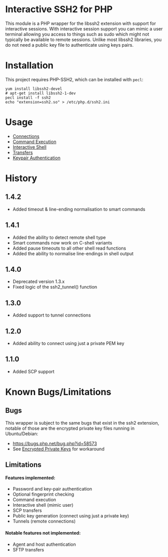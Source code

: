 Interactive SSH2 for PHP
========================
This module is a PHP wrapper for the libssh2 extension with support for interactive sessions. With interactive session
support you can mimic a user terminal allowing you access to things such as sudo which might not typically be available
to remote sessions. Unlike most libssh2 libraries, you do not need a public key file to authenticate using keys pairs.

Installation
============
This project requires PHP-SSH2, which can be installed with `pecl`:

    yum install libssh2-devel
    # apt-get install libssh2-1-dev
    pecl install -f ssh2
    echo "extension=ssh2.so" > /etc/php.d/ssh2.ini

Usage
=====
* [Connections](docs/Connections.md)
* [Command Execution](docs/ExecutionStream.md)
* [Interactive Shell](docs/Shell.md)
* [Transfers](docs/Transfers.md)
* [Keypair Authentication](docs/KeypairAuthentication.md)

History
=======
1.4.2
-----
* Added timeout & line-ending normalisation to smart commands

1.4.1
-----
* Added the ability to detect remote shell type
* Smart commands now work on C-shell variants
* Added pause timeouts to all other shell read functions
* Added the ability to normalise line-endings in shell output

1.4.0
-----
* Deprecated version 1.3.x
* Fixed logic of the ssh2_tunnel() function

1.3.0
-----
* Added support to tunnel connections

1.2.0
-----
* Added ability to connect using just a private PEM key

1.1.0
-----
* Added SCP support

Known Bugs/Limitations
======================
Bugs
----
This wrapper is subject to the same bugs that exist in the ssh2 extension, notable of those are the encrypted private
key files running in Ubuntu/Debian:

* https://bugs.php.net/bug.php?id=58573
* See [Encrypted Private Keys](docs/EncryptedPrivateKeys.md) for workaround

Limitations
-----------
#### Features implemented:

* Password and key-pair authentication
* Optional fingerprint checking
* Command execution
* Interactive shell (mimic user)
* SCP transfers
* Public key generation (connect using just a private key)
* Tunnels (remote connections)

#### Notable features not implemented:

* Agent and host authentication
* SFTP transfers
